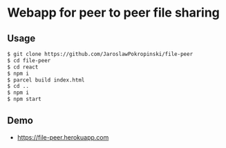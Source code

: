 # Webapp for peer to peer file sharing

## Usage

```bash
$ git clone https://github.com/JaroslawPokropinski/file-peer
$ cd file-peer
$ cd react
$ npm i
$ parcel build index.html
$ cd ..
$ npm i
$ npm start
```

## Demo

* https://file-peer.herokuapp.com
